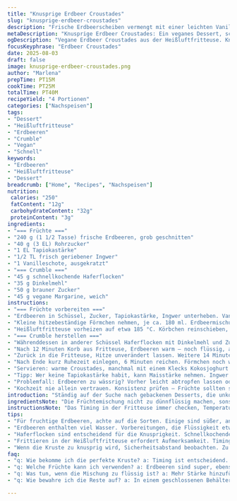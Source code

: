 ```yaml
---
title: "Knusprige Erdbeer Croustades"
slug: "knusprige-erdbeer-croustades"
description: "Frische Erdbeerscheiben vermengt mit einer leichten Vanillenote und Maisspitz, bedeckt mit einem herrlich knusprigen Hafer-Crumble. Schnell gemacht in der Heißluftfritteuse, vollendet durch leichte Karamellbildung. Vier Portionen, vegan angepasst, ohne Eier und laktosefrei, zudem mit einer Spur Ingwer für den besonderen Kick."
metaDescription: "Knusprige Erdbeer Croustades: Ein veganes Dessert, schnell und einfach in der Heißluftfritteuse zubereitet. Frisch, aromatisch und knusprig."
ogDescription: "Vegane Erdbeer Croustades aus der Heißluftfritteuse. Knusprig, frisch und perfekt für einen schnellen süßen Abschluss nach dem Essen."
focusKeyphrase: "Erdbeer Croustades"
date: 2025-08-03
draft: false
image: knusprige-erdbeer-croustades.png
author: "Marlena"
prepTime: PT15M
cookTime: PT25M
totalTime: PT40M
recipeYield: "4 Portionen"
categories: ["Nachspeisen"]
tags:
- "Dessert"
- "Heißluftfritteuse"
- "Erdbeeren"
- "Crumble"
- "Vegan"
- "Schnell"
keywords:
- "Erdbeeren"
- "Heißluftfritteuse"
- "Dessert"
breadcrumb: ["Home", "Recipes", "Nachspeisen"]
nutrition: 
 calories: "250"
 fatContent: "12g"
 carbohydrateContent: "32g"
 proteinContent: "3g"
ingredients:
- "=== Früchte ==="
- "240 g (1 1/2 Tasse) frische Erdbeeren, grob geschnitten"
- "40 g (3 EL) Rohrzucker"
- "1 EL Tapiokastärke"
- "1/2 TL frisch geriebener Ingwer"
- "1 Vanilleschote, ausgekratzt"
- "=== Crumble ==="
- "45 g schnellkochende Haferflocken"
- "35 g Dinkelmehl"
- "50 g brauner Zucker"
- "45 g vegane Margarine, weich"
instructions:
- "=== Früchte vorbereiten ==="
- "Erdbeeren in Schüssel, Zucker, Tapiokastärke, Ingwer unterheben. Vanillemark rein, nicht vergessen, sorgt für feine Tiefe. Nicht zu sehr rühren, damit Erdbeerstücke erhalten bleiben."
- "Kleine hitzebeständige Förmchen nehmen, je ca. 180 ml. Erdbeermischung auf vier Förmchen verteilen. "
- "Heißluftfritteuse vorheizen auf etwa 185 °C. Körbchen reinschieben, 11-12 Minuten ruhen lassen. Beobachten, Früchte geben langsam Saft ab, leicht brodelnd – Zeichen, dass Stärke beginnt zu arbeiten."
- "=== Crumble herstellen ==="
- "Währenddessen in anderer Schüssel Haferflocken mit Dinkelmehl und Zucker vermengen. Margarine mit Fingerspitzen einkneten, bis klumpig und krümelig, nicht zu fein – Gastronomie-Trick für interessante Texturen."
- "Nach 12 Minuten Korb aus Fritteuse, Erdbeeren warm – noch flüssig, aber nicht mehr roh. Crumble locker mit den Fingern über die Erdbeeren bröseln, verschiedene Stückgrößen für knusprige Überraschungen."
- "Zurück in die Fritteuse, Hitze unverändert lassen. Weitere 14 Minuten garen. Aromen entwickeln sich, Zucker karamellisiert, Crumble goldbraun. Nicht zu früh rausnehmen, sonst bleibt alles weich."
- "Nach Ende kurz Ruhezeit einlegen, 6 Minuten reichen. Förmchen noch warm, nicht heiß anpacken – sonst zerreißen."
- "Servieren: warme Croustades, manchmal mit einem Klecks Kokosjoghurt oder Zitronenmelisse fein."
- "Tipp: Wer keine Tapiokastärke habit, kann Maisstärke nehmen. Ingwer gibt überraschenden Kick – weglassen oder mit Zimt ersetzen für winterliche Variante."
- "Problemfall: Erdbeeren zu wässrig? Vorher leicht abtropfen lassen oder weniger Flüssigkeit zugeben. Mehl für Crumble kann durch Mandelmehl ersetzt werden, für nussige Note, falls nicht nussfrei nötig."
- "Kochzeit nie allein vertrauen. Konsistenz prüfen – Früchte sollten sämig, Crumble durch und gut gebräunt sein. Knistern, Knistern – hört ihr das? Gute Zeichen."
introduction: "Ständig auf der Suche nach gebackenen Desserts, die unkompliziert und schnell sind. Erdbeer-Croustade in der Heißluftfritteuse – geht fix, sieht hübsch aus, schmeckt nach Frühling. In meiner ersten Version war die Kruste viel zu fest, habe dann Butter gegen vegane Margarine ersetzt; Crumble knuspriger, zerfällt besser. Ingwer rein, weil Erdbeeren allein oft zu süß ohne Spannung. Ich achte weniger auf exakte Zeiten, sehe lieber, ob der Crumble seine goldene Farbe erreicht und die Erdbeeren leicht blubbern. Perfekt für den kleinen süßen Abschluss nach dem Essen oder spontanen Kaffeebesuch. Keine Eile. Experimentierfreude ist erlaubt, nur nichts überladen."
ingredientsNote: "Die Früchtemischung nicht zu dünnflüssig machen, sonst versinkt der Crumble und wird matschig. Tapiokastärke als Bindemittel hat sich besser bewährt als Maizena, weil sie eine samtigere Textur gibt, aber beide funktionieren. Für vegane und laktosefreie Varianten Margarine statt Butter nehmen; schmeckt nicht zu anders, wichtig ist der Fettanteil. Haferflocken schnellkochend geben knusprige Kruste, grobe Haferflocken sorgen für mehr Biss. Dinkelmehl verleiht leicht nussigen Geschmack, kann mit Weizen ersetzt werden, aber dann weniger aromatisch. Zucker roh oder braun – je nach Geschmack, brauner Zucker karamellisiert intensiver. Vanille macht viel aus, immer mitnehmen, ob ganze Schote oder Vanilleextrakt. Ingwer im Rezept ist spannend, frische Note, kann durch Zimt subtile Wärme ersetzt werden. Förmchen Größe etwa 180 ml, sonst ändert sich die Backzeit erheblich."
instructionsNote: "Das Timing in der Fritteuse immer checken, Temperatur zwischen 185 und 190 °C ideal. 10-12 Minuten für die Früchte – zum Aufkochen, aber nicht verkochen. Herausholen, wenn Saft schön blubbert, sonst zu flüssig. Crumble sollte nicht zu feucht sein, nur leicht befeuchtet. Nach dem Aufstreuen nochmal 12-15 Minuten zum Bräunen, bis goldgelbe Kruste mit leichten dunklen Stellen. Ruhezeit nicht weglassen, heißt, kurz abkühlen lassen, damit der Fruchtkern sämiger wird und die Oberseite nicht sofort zerfällt. Falls Kruste zu schnell dunkel wird, Temperatur etwas runter oder Korb höher geben. Verwenden nur hitzebeständige Förmchen, sonst Verformung in Fritteuse. Während des Kochens nicht ständig den Korb rausziehen, nur wenn nötig. Ergebnis überzeugt durch knusprige Oberfläche, saftigen Kern."
tips:
- "Für fruchtige Erdbeeren, achte auf die Sorten. Einige sind süßer, andere aromatischer. Frische Qualität ist ein Muss. Achte auf Reife, um den vollen Geschmack zu erhalten. Zuckergehalt variieren. Roher Zucker oder brauner Zucker, Geschmack entscheidet. Ingwer, wunderbar als frischer Kick, kann auch weggelassen werden, wenn süß gewünscht. Zimt bringt Wärme, besonders im Winter. Variier die Gewürze nach Laune."
- "Erdbeeren enthalten viel Wasser. Vorbereitungen, die Flüssigkeit etwas abtropfen lassen. Zu wässrige Früchte können den Crumble matschig machen. Dünne Flüssigkeit vermeiden. Finde den richtigen Mix, damit der Crumble knusprig bleibt. Tipp: Maisstärke kann Tapiokastärke ersetzen, Ergebnis bleibt gut. Achte auf die Konsistenz der Mischung: nicht zu flüssig, die richtige Textur zählt."
- "Haferflocken sind entscheidend für die Knusprigkeit. Schnellkochende Haferflocken machen schnelleren Croustade. Experimentiere mit groben Haferflocken für mehr Biss. Dinkelmehl gibt nussigen Geschmack; Weizenmehl ist eine Alternative, verliert aber etwas Aroma. Brauner Zucker karamellisiert intensiver, perfekt für die goldene Kruste. Halte immer einen Blick auf die Kruste, die perfekte Bräune ist das Ziel."
- "Frittieren in der Heißluftfritteuse erfordert Aufmerksamkeit. Timing ist alles. Kruste nicht zu schnell braun werden lassen. Idealtemperatur zwischen 185 und 190 °C. Früchte sollten leicht blubbern. Wenn notwendig, Temperatur anpassen oder Kochzeit verlängern. Beim Servieren, lass die Croustades etwas ruhen, damit sie ihre Form behalten. Ansonsten gleich warm genießen."
- "Wenn die Kruste zu knusprig wird, Sicherheitsabstand beobachten. Zu hoher Zuckeranteil kann verbrennen. Hitzebeständige Förmchen unbedingt verwenden, sonst Verformungsgefahr. Nach dem Garen immer die Reste in den Kühlschrank stellen. Portionen kühlen schnell auf; kann am nächsten Tag noch gut schmecken. Experimentiere ruhig weiter mit verschiedenen Früchten. Himbeeren, Äpfel oder eine Kombination bieten neue Geschmäcker."
faq:
- "q: Wie bekomme ich die perfekte Kruste? a: Timing ist entscheidend. Halte die Temperatur konstant. Bei zu kurzer Zeit bleibt der Crumble weich. Die Oberseite muss goldbraun sein, aber nicht dunkelbraun. Kruste knusprig und leicht durchbröseln - verschiedene Texturen bringen Freude."
- "q: Welche Früchte kann ich verwenden? a: Erdbeeren sind super, ebenso Himbeeren oder Äpfel. Experimentiere mit Mischungen. Jede Frucht hat unterschiedliche Feuchtigkeit, die Konsistenz anpassen. Trockenere Früchte können mehr Feuchtigkeit verlangen - aber Schichten bringen unterschiedliche Aromen."
- "q: Was tun, wenn die Mischung zu flüssig ist? a: Mehr Stärke hinzufügen, vorbereiten oder Flüssigkeit reduzieren. Flüssige Erde vermeiden. Alternativen wie Maisstärke sind gut. Auch Früchte vorher abtropfen lassen, damit viel Saft entfernt wird."
- "q: Wie bewahre ich die Reste auf? a: In einem geschlossenen Behälter im Kühlschrank aufbewahren. Innerhalb von zwei Tagen genießen. Kann auch eingefroren werden. Langsam auftauen, um die Texturen zu erhalten. Bei Bedarf aufwärmen, aber nicht zu heiß."

---
```

